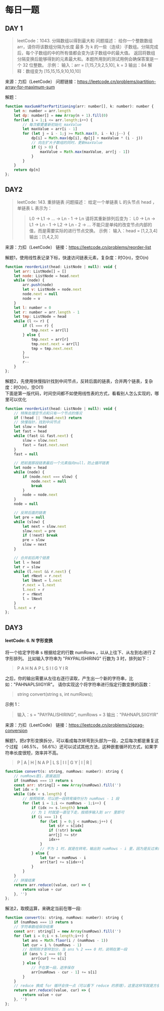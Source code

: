 # 每日一题
## DAY 1
> leetCode：1043. 分隔数组以得到最大和
问题描述：
> 给你一个整数数组 arr，请你将该数组分隔为长度 最多 为 k 的一些（连续）子数组。分隔完成后，每个子数组的中的所有值都会变为该子数组中的最大值。
> 返回将数组分隔变换后能够得到的元素最大和。本题所用到的测试用例会确保答案是一个 32 位整数。
示例：
> 输入：arr = [1,15,7,9,2,5,10], k = 3
> 输出：84
> 解释：数组变为 [15,15,15,9,10,10,10]

来源：力扣（LeetCode） 
问题链接：https://leetcode.cn/problems/partition-array-for-maximum-sum  

解题：
```js
function maxSumAfterPartitioning(arr: number[], k: number): number {
    let n: number = arr.length
    let dp: number[] = new Array(n + 1).fill(0)
    for(let i = 1;i <= arr.length;i++) {
        // 每次都要重新初始化 maxValue
        let maxValue = arr[i - 1]
        for (let j = i - 1;j >= Math.max(0, i - k);j--) {
            dp[i] = Math.max(dp[i], dp[j] + maxValue * (i - j))
            // 向左扩大子数组的同时，更新maxValue
            if (j > 0) {
                maxValue = Math.max(maxValue, arr[j - 1])
            }
        }
    }
    return dp[n]
};
```
## DAY2
> leetCode: 143. 重排链表
问题描述：
> 给定一个单链表 L 的头节点 head ，单链表 L 表示为：
>> L0 → L1 → … → Ln - 1 → Ln
> 请将其重新排列后变为：
>> L0 → Ln → L1 → Ln - 1 → L2 → Ln - 2 → …
不能只是单纯的改变节点内部的值，而是需要实际的进行节点交换。
示例：
> 输入：head = [1,2,3,4]
> 输出：[1,4,2,3]

来源：力扣（LeetCode）
链接：https://leetcode.cn/problems/reorder-list

解题1，使用线性表记录下标，快速访问链表元素，复杂度：时O(n)，空O(n)
```js
function reorderList(head: ListNode | null): void {
    let arr: ListNode[] = []
    let node: ListNode = head.next
    while (node) {
        arr.push(node)
        let v: ListNode = node.next
        node.next = null
        node = v
    }
    let l: number = 0
    let r: number = arr.length - 1
    let tmp: ListNode = head
    while (l <= r) {
        if (l === r) {
            tmp.next = arr[l]
        } else {
            tmp.next = arr[r]
            tmp.next.next = arr[l]
            tmp = tmp.next.next
        }
        l++
        r--
    }
};
```
解题2，先使用快慢指针找到中间节点，反转后面的链表，合并两个链表，复杂度：时O(n)，空O(1)  
下面是第一版代码，时间空间都不如使用线性表的方式，看看别人怎么实现的，哪里可以优化
```js
function reorderList(head: ListNode | null): void {
    // 特殊处理空节点和只有一个节点的情况
    if (!head || !head.next) return
    // 快慢指针，找到中间节点
    let slow = head
    let fast = head
    while (fast && fast.next) { 
        slow = slow.next
        fast = fast.next.next
    }
    fast = null
    
    // 把前面那段链表最后一个元素指向null，防止循环链表
    let node = head
    while (node) {
        if (node.next === slow) {
            node.next = null
            break
        }
        node = node.next
    }
    node = null

    // 反转后面的链表
    let pre = null
    while (slow) {
        let next = slow.next
        slow.next = pre
        if (!next) break
        pre = slow
        slow = next
    }

    // 合并前后两个链表
    let l = head
    let r = slow
    while (l.next && r.next) {
        let rNext = r.next
        let lNext = l.next
        r.next = l.next
        l.next = r
        r = rNext
        l = lNext
    }
    l.next = r
};
```
## DAY3
#### leetCode: 6. N 字形变换
将一个给定字符串 s 根据给定的行数 numRows ，以从上往下、从左到右进行 Z 字形排列。
比如输入字符串为 "PAYPALISHIRING" 行数为 3 时，排列如下：

> P   A   H   N
> A P L S I I G
> Y   I   R

之后，你的输出需要从左往右逐行读取，产生出一个新的字符串，比如："PAHNAPLSIIGYIR"。
请你实现这个将字符串进行指定行数变换的函数：

> string convert(string s, int numRows);

示例 1：

> 输入：s = "PAYPALISHIRING", numRows = 3
> 输出："PAHNAPLSIIGYIR"

来源：力扣（LeetCode）
链接：https://leetcode.cn/problems/zigzag-conversion

解题1，把z字形变换拆分，可以看成每次转弯到头部为一段，之后每次都是重复这个过程 （46.5%， 56.6%）还可以试试其他方法，这种嵌套循环的方式，如果字符串长度很短，效率并不高。
> P   | A   | H   | N
> A P | L S | I I | G
> Y   | I   | R   |
```js
function convert(s: string, numRows: number): string {
    // numRows是1，直接返回
    if (numRows === 1) return s
    const arr: string[] = new Array(numRows).fill('')
    let idx = 0
    while (idx < s.length) {
        // 按照规律，可以把一段转弯操作分为 numRows - 1 段
        for (let i = 1;i <= numRows - 1;i++) {
            if (idx >= s.length) break
            // 为 1 时就是一直往下走，按顺序输入到 arr 里即可
            if (i === 1) {
                for (let j = 0;j < numRows;j++) {
                    let str = s[idx]
                    if (!str) break
                    arr[j] += str
                    idx++
                }
                // 不为 1 时，就是在转弯，输出到 numRows - i 里，因为是反过来的嘛
            } else {
                let tar = numRows - i
                arr[tar] += s[idx++]
            }
        }
    }
    // 拼接结果
    return arr.reduce((value, cur) => {
        return value + cur
    }, '')
};
```
解法2，取模运算，来确定当前在哪一段:
```js
function convert(s: string, numRows: number): string {
    if (numRows === 1) return s
    // 字符串数组保存结果
    const arr: string[] = new Array(numRows).fill('')
    for (let i = 0;i < s.length;i++) {
        let ans = Math.floor(i / (numRows - 1))
        let cur = i % (numRows - 1)
        // 按照刚才那样划分，当 ans % 2 === 0 时，说明在第一段
        if (ans % 2 === 0) {
            arr[cur] += s[i]
        } else {
            // 不在第一段，逆序保存
            arr[numRows - cur - 1] += s[i]
        }
    }
    // reduce 换成 for 循环会快一点（可以看下 reduce 的原理），这里这样写就是方便
    return arr.reduce((value, cur) => {
        return value + cur
    }, '')
};
```
